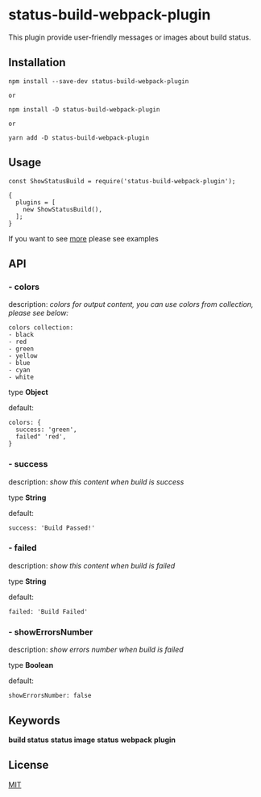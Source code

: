 # status-build-webpack-plugin

This plugin provide user-friendly messages or images about build status.

## Installation

```
npm install --save-dev status-build-webpack-plugin

or

npm install -D status-build-webpack-plugin

or

yarn add -D status-build-webpack-plugin
```

## Usage

```
const ShowStatusBuild = require('status-build-webpack-plugin');

{
  plugins = [
    new ShowStatusBuild(),
  ];
}
```

If you want to see [more](https://github.com/alexeyvax/status-build-webpack-plugin/blob/master/examples/index.js) please see examples

## API

### - colors

  description: *colors for output content, you can use colors from collection, please see below:*

    colors collection:
    - black
    - red
    - green
    - yellow
    - blue
    - cyan
    - white

  type **Object**

  default:
```
colors: {
  success: 'green',
  failed" 'red',
}
```

### - success

  description: *show this content when build is success*

  type **String**

  default:
```
success: 'Build Passed!'
```

### - failed

  description: *show this content when build is failed*

  type **String**

  default:
```
failed: 'Build Failed'
```

### - showErrorsNumber

  description: *show errors number when build is failed*

  type **Boolean**

  default:
```
showErrorsNumber: false
```

## Keywords

**build status**   **status image**   **status**   **webpack**   **plugin**

## License

[MIT](https://github.com/alexeyvax/status-build-webpack-plugin/blob/master/LICENSE.md)
